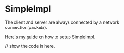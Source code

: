 # Simplelmpl
The client and server are always connected by a network connection(packets).

[Here's my guide](https://gist.github.com/apo11o-M/bec16b08a7cfa43e99820bbe625fec9b) on how to setup SimpleImpl.

// show the code in here.
